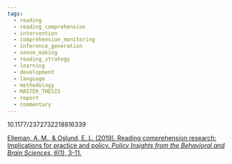 ```yaml
---
tags:
  - reading
  - reading_comprehension
  - intervention
  - comprehension_monitoring
  - inference_generation
  - sense_making
  - reading_strategy
  - learning
  - development
  - language
  - methodology
  - MASTER_THESIS
  - report
  - commentary
---
```


10.1177/2372732218816339

[Elleman, A. M., & Oslund, E. L. (2019). Reading comprehension research: Implications for practice and policy. _Policy Insights from the Behavioral and Brain Sciences_, _6_(1), 3-11.](https://journals.sagepub.com/doi/pdf/10.1177/2372732218816339)